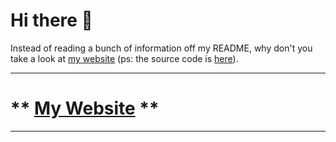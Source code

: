 # Hi there 👋

Instead of reading a bunch of information off my README, why don't you take a look at [my website](https://kalin.gq) (ps: the source code is [here](https://github.com/kalinpatel/Portfolio-Half)).

-----
# ** [My Website](https://kalin.gq) **
-----
